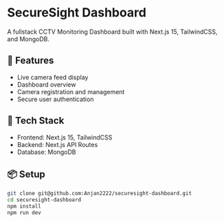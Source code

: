 # SecureSight Dashboard

A fullstack CCTV Monitoring Dashboard built with Next.js 15, TailwindCSS, and MongoDB.

## 🔧 Features
- Live camera feed display
- Dashboard overview
- Camera registration and management
- Secure user authentication

## 🚀 Tech Stack
- Frontend: Next.js 15, TailwindCSS
- Backend: Next.js API Routes
- Database: MongoDB

## 📦 Setup

```bash
git clone git@github.com:Anjan2222/securesight-dashboard.git
cd securesight-dashboard
npm install
npm run dev
